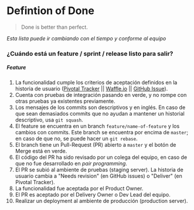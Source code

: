 # Defintion of Done

> Done is better than perfect.

_Esta lista puede ir cambiando con el tiempo y conforme al equipo_

### ¿Cuándo está un feature / sprint / release listo para salir?

##### Feature

1. La funcionalidad cumple los criterios de aceptación definidos en la
   historia de usuario ([Pivotal Tracker](http://pivotaltracker.com/) || [Waffle.io](http://waffle.io) || [GitHub Issue](http://github.com)).
2. Cuenta con pruebas de integración pasando en verde, y no rompe con otras pruebas ya
   existentes previamente.
3. Los mensajes de los commits son descriptivos y en inglés. En caso de que sean demasiados
   commits que no ayudan a mantener un historial descriptivo, usa `git squash`.
4. El feature se encuentra en un branch `feature/name-of-feature`
   y los cambios con commits. Este branch se encuentra por encima de
`master`; en caso de que no, se puede hacer un `git rebase`.
5. El branch tiene un Pull-Request (PR) abierto a `master` y el botón de Merge está en verde.
6. El código del PR ha sido revisado por un colega del equipo, en
   caso de que no fue desarrollado en *pair programming*.
7. El PR se subió al ambiente de pruebas (staging server). La
   historia de usuario cambia a "Needs revision" (en GitHub issues) o "Deliver" (en Pivotal Tracker).
8. La funcionalidad fue aceptada por el Product Owner.
9. El PR es aceptado por el Delivery Owner o Dev Lead del equipo.
10. Realizar un deployment al ambiente de producción (production
    server).



